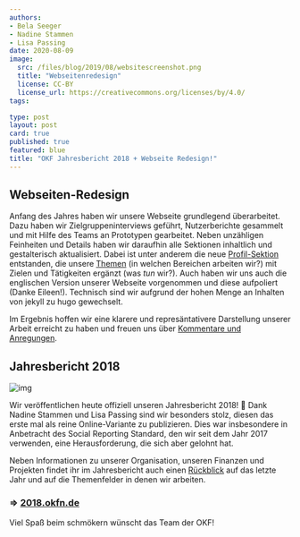 ```yaml
---
authors:
- Bela Seeger
- Nadine Stammen
- Lisa Passing
date: 2020-08-09
image:
  src: /files/blog/2019/08/websitescreenshot.png
  title: "Webseitenredesign"
  license: CC-BY
  license_url: https://creativecommons.org/licenses/by/4.0/
tags:

type: post
layout: post
card: true
published: true
featured: blue
title: "OKF Jahresbericht 2018 + Webseite Redesign!"
---
```

## Webseiten-Redesign

Anfang des Jahres haben wir unsere Webseite grundlegend überarbeitet. Dazu haben wir Zielgruppeninterviews geführt, Nutzerberichte gesammelt und mit Hilfe des Teams an Prototypen gearbeitet. Neben unzähligen Feinheiten und Details haben wir daraufhin alle Sektionen inhaltlich und gestalterisch aktualisiert. Dabei ist unter anderem die neue [Profil-Sektion](/profil) entstanden, die unsere [Themen](/themen) (in welchen Bereichen arbeiten wir?) mit Zielen und Tätigkeiten ergänzt (was *tun* wir?). Auch haben wir uns auch die englischen Version unserer Webseite vorgenommen und diese aufpoliert (Danke Eileen!). Technisch sind wir aufgrund der hohen Menge an Inhalten von jekyll zu hugo gewechselt. 

Im Ergebnis hoffen wir eine klarere und represäntativere Darstellung unserer Arbeit erreicht zu haben und freuen uns über [Kommentare und Anregungen](mailto:info@okfn.de). 


## Jahresbericht 2018

![img](/files/blog/2019/08/jahresbericht.png)

Wir veröffentlichen heute offiziell unseren Jahresbericht 2018! 🎉 Dank Nadine Stammen und Lisa Passing sind wir besonders stolz, diesen das erste mal als reine Online-Variante zu publizieren. Dies war insbesondere in Anbetracht des Social Reporting Standard, den wir seit dem Jahr 2017 verwenden, eine Herausforderung, die sich aber gelohnt hat. 

Neben Informationen zu unserer Organisation, unseren Finanzen und Projekten findet ihr im Jahresbericht auch einen [Rückblick](https://2018.okfn.de/einleitung/rueckblick/) auf das letzte Jahr und auf die Themenfelder in denen wir arbeiten. 

### ⇒ [2018.okfn.de](https://2018.okfn.de)

Viel Spaß beim schmökern wünscht das Team der OKF! 
